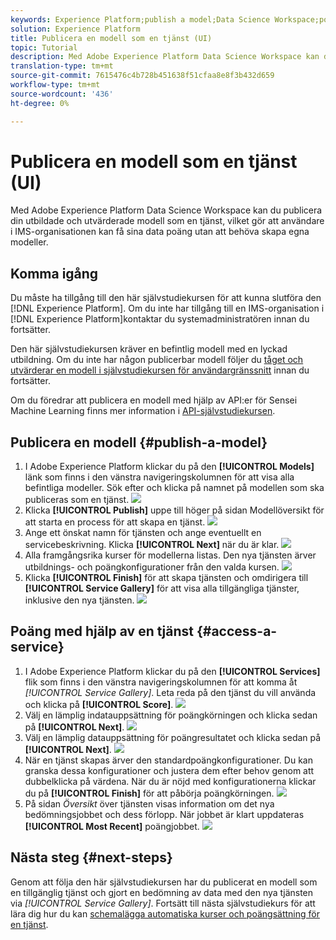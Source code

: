 ```yaml
---
keywords: Experience Platform;publish a model;Data Science Workspace;popular topics;score a service
solution: Experience Platform
title: Publicera en modell som en tjänst (UI)
topic: Tutorial
description: Med Adobe Experience Platform Data Science Workspace kan du publicera din utbildade och utvärderade modell som en tjänst, vilket gör att användare i IMS-organisationen kan få sina data poäng utan att behöva skapa egna modeller.
translation-type: tm+mt
source-git-commit: 7615476c4b728b451638f51cfaa8e8f3b432d659
workflow-type: tm+mt
source-wordcount: '436'
ht-degree: 0%

---
```



# Publicera en modell som en tjänst (UI)

Med Adobe Experience Platform Data Science Workspace kan du publicera din utbildade och utvärderade modell som en tjänst, vilket gör att användare i IMS-organisationen kan få sina data poäng utan att behöva skapa egna modeller.

## Komma igång

Du måste ha tillgång till den här självstudiekursen för att kunna slutföra den [!DNL Experience Platform]. Om du inte har tillgång till en IMS-organisation i [!DNL Experience Platform]kontaktar du systemadministratören innan du fortsätter.

Den här självstudiekursen kräver en befintlig modell med en lyckad utbildning. Om du inte har någon publicerbar modell följer du [tåget och utvärderar en modell i självstudiekursen för användargränssnitt](./train-evaluate-model-ui.md) innan du fortsätter.

Om du föredrar att publicera en modell med hjälp av API:er för Sensei Machine Learning finns mer information i [API-självstudiekursen](./publish-model-service-api.md).

## Publicera en modell {#publish-a-model}

1. I Adobe Experience Platform klickar du på den **[!UICONTROL Models]** länk som finns i den vänstra navigeringskolumnen för att visa alla befintliga modeller. Sök efter och klicka på namnet på modellen som ska publiceras som en tjänst.
   ![](../images/models-recipes/publish-model/1_browse_model.png)
2. Klicka **[!UICONTROL Publish]** uppe till höger på sidan Modellöversikt för att starta en process för att skapa en tjänst.
   ![](../images/models-recipes/publish-model/2_view_training_runs.png)
3. Ange ett önskat namn för tjänsten och ange eventuellt en servicebeskrivning. Klicka **[!UICONTROL Next]** när du är klar.
   ![](../images/models-recipes/publish-model/3_configure_service.png)
4. Alla framgångsrika kurser för modellerna listas. Den nya tjänsten ärver utbildnings- och poängkonfigurationer från den valda kursen.
   ![](../images/models-recipes/publish-model/4_select_training_run.png)
5. Klicka **[!UICONTROL Finish]** för att skapa tjänsten och omdirigera till **[!UICONTROL Service Gallery]** för att visa alla tillgängliga tjänster, inklusive den nya tjänsten.
   ![](../images/models-recipes/publish-model/service_gallery.png)

## Poäng med hjälp av en tjänst {#access-a-service}

1. I Adobe Experience Platform klickar du på den **[!UICONTROL Services]** flik som finns i den vänstra navigeringskolumnen för att komma åt *[!UICONTROL Service Gallery]*. Leta reda på den tjänst du vill använda och klicka på **[!UICONTROL Score]**.
   ![](../images/models-recipes/publish-model/click_to_score.png)
2. Välj en lämplig indatauppsättning för poängkörningen och klicka sedan på **[!UICONTROL Next]**.
   ![](../images/models-recipes/publish-model/6_scoring_input.png)
3. Välj en lämplig datauppsättning för poängresultatet och klicka sedan på **[!UICONTROL Next]**.
   ![](../images/models-recipes/publish-model/7_scoring_output.png)
4. När en tjänst skapas ärver den standardpoängkonfigurationer. Du kan granska dessa konfigurationer och justera dem efter behov genom att dubbelklicka på värdena. När du är nöjd med konfigurationerna klickar du på **[!UICONTROL Finish]** för att påbörja poängkörningen.
   ![](../images/models-recipes/publish-model/8_scoring_configure.png)
5. På sidan *Översikt* över tjänsten visas information om det nya bedömningsjobbet och dess förlopp. När jobbet är klart uppdateras **[!UICONTROL Most Recent]** poängjobbet.
   ![](../images/models-recipes/publish-model/score_pending.png)

## Nästa steg {#next-steps}

Genom att följa den här självstudiekursen har du publicerat en modell som en tillgänglig tjänst och gjort en bedömning av data med den nya tjänsten via *[!UICONTROL Service Gallery]*. Fortsätt till nästa självstudiekurs för att lära dig hur du kan [schemalägga automatiska kurser och poängsättning för en tjänst](./schedule-models-ui.md).
